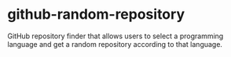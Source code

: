 # github-random-repository
GitHub repository finder that allows users to select a programming language and get a random repository according to that language.
